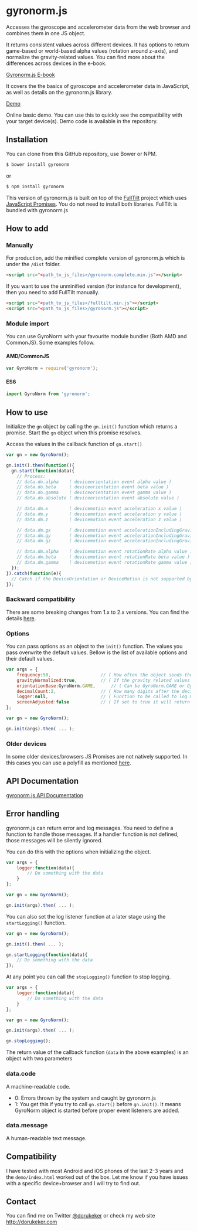# gyronorm.js
Accesses the gyroscope and accelerometer data from the web browser and combines them in one JS object.

It returns consistent values across different devices. It has options to return game-based or world-based alpha values (rotation around z-axis), and normalize the gravity-related values. You can find more about the differences across devices in the e-book.

[Gyronorm.js E-book](https://leanpub.com/gyronormjs/c/ZLF4ix0CUzLm)

It covers the the basics of gyroscope and accelerometer data in JavaScript, as well as details on the gyronorm.js library.

[Demo](https://dorukeker.github.io/gyronorm_samples/demo/)

Online basic demo. You can use this to quickly see the compatibility with your target device(s). Demo code is available in the repository. 

## Installation
You can clone from this GitHub repository, use Bower or NPM.

```sh
$ bower install gyronorm
```

or

```sh
$ npm install gyronorm
```

This version of gyronorm.js is built on top of the [FullTilt](https://github.com/richtr/Full-Tilt) project which uses [JavaScript Promises](https://www.promisejs.org/). You do not need to install both libraries. FullTilt is bundled with gyronorm.js

## How to add

### Manually

For production, add the minified complete version of gyronorm.js which is under the `/dist` folder.

```html
<script src="<path_to_js_files>/gyronorm.complete.min.js"></script>
```

If you want to use the unminified version (for instance for development), then you need to add FullTilt manually.

```html
<script src="<path_to_js_files>/fulltilt.min.js"></script>
<script src="<path_to_js_files>/gyronorm.js"></script>
```

### Module import

You can use GyroNorm with your favourite module bundler (Both AMD and CommonJS). Some examples follow.

#### AMD/CommonJS

```js
var GyroNorm = require('gyronorm');
```

#### ES6

```js
import GyroNorm from 'gyronorm';
```


## How to use

Initialize the `gn` object by calling the `gn.init()` function which returns a promise. Start the `gn` object when this promise resolves.

Access the values in the callback function of `gn.start()`

``` js
var gn = new GyroNorm();

gn.init().then(function(){
  gn.start(function(data){
    // Process:
    // data.do.alpha	( deviceorientation event alpha value )
    // data.do.beta		( deviceorientation event beta value )
    // data.do.gamma	( deviceorientation event gamma value )
    // data.do.absolute	( deviceorientation event absolute value )

    // data.dm.x		( devicemotion event acceleration x value )
    // data.dm.y		( devicemotion event acceleration y value )
    // data.dm.z		( devicemotion event acceleration z value )

    // data.dm.gx		( devicemotion event accelerationIncludingGravity x value )
    // data.dm.gy		( devicemotion event accelerationIncludingGravity y value )
    // data.dm.gz		( devicemotion event accelerationIncludingGravity z value )

    // data.dm.alpha	( devicemotion event rotationRate alpha value )
    // data.dm.beta		( devicemotion event rotationRate beta value )
    // data.dm.gamma	( devicemotion event rotationRate gamma value )
  });
}).catch(function(e){
  // Catch if the DeviceOrientation or DeviceMotion is not supported by the browser or device
});
```

### Backward compatibility
There are some breaking changes from 1.x to 2.x versions. You can find the details [here](https://github.com/dorukeker/gyronorm.js/wiki/Breaking-changes-from-1.x-to-2.x).

### Options
You can pass options as an object to the `init()` function. The values you pass overwrite the default values. Bellow is the list of available options and their default values.

```js
var args = {
	frequency:50,					// ( How often the object sends the values - milliseconds )
	gravityNormalized:true,			// ( If the gravity related values to be normalized )
	orientationBase:GyroNorm.GAME,		// ( Can be GyroNorm.GAME or GyroNorm.WORLD. gn.GAME returns orientation values with respect to the head direction of the device. gn.WORLD returns the orientation values with respect to the actual north direction of the world. )
	decimalCount:2,					// ( How many digits after the decimal point will there be in the return values )
	logger:null,					// ( Function to be called to log messages from gyronorm.js )
	screenAdjusted:false			// ( If set to true it will return screen adjusted values. )
};

var gn = new GyroNorm();

gn.init(args).then( ... );
```

### Older devices
In some older devices/browsers JS Promises are not natively supported. In this cases you can use a polyfill as mentioned [here](https://www.promisejs.org).

## API Documentation

[gyronorm.js API Documentation](https://github.com/dorukeker/gyronorm.js/wiki/API-Documentation)

## Error handling

gyronorm.js can return error and log messages. You need to define a function to handle those messages. If a handler function is not defined, those messages will be silently ignored.

You can do this with the options when initializing the object.

```js
var args = {
	logger:function(data){
		// Do something with the data
	}
};

var gn = new GyroNorm();

gn.init(args).then( ... );
```

You can also set the log listener function at a later stage using the `startLogging()` function.

```js
var gn = new GyroNorm();

gn.init().then( ... );

gn.startLogging(function(data){
	// Do something with the data
});
```

At any point you can call the `stopLogging()` function to stop logging.

```js
var args = {
	logger:function(data){
		// Do something with the data
	}
};

var gn = new GyroNorm();

gn.init(args).then( ... );

gn.stopLogging();
```

The return value of the callback function (`data` in the above examples) is an object with two parameters

### data.code

A machine-readable code.

* 0: Errors thrown by the system and caught by gyronorm.js
* 1: You get this if you try to call `gn.start()` before `gn.init()`. It means GyroNorm object is started before proper event listeners are added.

### data.message

A human-readable text message.

## Compatibility

I have tested with most Android and iOS phones of the last 2-3 years and the `demo/index.html` worked out of the box. Let me know if you have issues with a specific device+browser and I will try to find out.

## Contact

You can find me on Twitter [@dorukeker](https://twitter.com/dorukeker) or check my web site http://dorukeker.com

